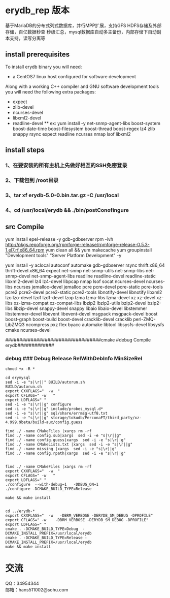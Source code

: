 # erydb_rep 版本
基于MariaDB的分布式列式数据库，并行MPP扩展，支持GFS HDFS存储及外部存储，百亿数据秒查 秒级汇总，mysql数据库自动多主备份，内部存储下自动副本支持，读写分离等

## install prerequisites
To install erydb binary you will need:

  * a CentOS7  linux host configured for software development

Along with a working C++ compiler and GNU software development tools you will need the following extra packages:

  * expect
  * zlib-devel
  * ncurses-devel
  * libxml2-devel
  * readline-devel
   ** ex:
yum install -y  net-snmp-agent-libs boost-system boost-date-time boost-filesystem boost-thread boost-regex lz4 zlib snappy rsync expect readline ncurses nmap lsof libxml2 

## install steps
### 1、在要安装的所有主机上先做好相互的SSH免密登录
### 2、下载包到 /root目录
### 3、tar xf erydb-5.0-0.bin.tar.gz -C /usr/local
### 4、cd /usr/local/erydb && ./bin/postConofingure

## src Compile 

yum install epel-release -y gdb-gdbserver
rpm -ivh http://pkgs.repoforge.org/rpmforge-release/rpmforge-release-0.5.3-1.el7.rf.x86_64.rpm
yum clean all && yum makecache
yum groupinstall "Development tools" "Server Platform Development" -y

yum install -y aclocal autoconf automake  gdb-gdbserver rsync thrift.x86_64 thrift-devel.x86_64 expect net-snmp net-snmp-utils net-snmp-libs net-snmp-devel net-snmp-agent-libs readline readline-devel readline-static  libxml2-devel lz4 lz4-devel libpcap nmap lsof socat ncurses-devel ncurses-libs ncurses  jemalloc-devel jemalloc pcre pcre-devel pcre-static pcre-tools  pcre2 pcre2-devel pcre2-static pcre2-tools libnotify-devel libnotify libxml2 lzo lzo-devel lzo1 lzo1-devel lzop lzma lzma-libs  lzma-devel xz xz-devel xz-libs xz-lzma-compat xz-compat-libs lbzip2 lbzip2-utils bzip2-devel bzip2-libs libzip-devel snappy-devel snappy libaio libaio-devel libstemmer libstemmer-devel libevent libevent-devel msgpack msgpack-devel boost boost-graph boost-build boost-devel cracklib-devel cracklib perl-ZMQ-LibZMQ3  ncompress pxz  flex byacc  automake libtool   libsysfs-devel libsysfs cmake ncurses-devel
 
##################################cmake #debug Compile erydb#############
### debug ### Debug Release RelWithDebInfo MinSizeRel
    chmod +x -R *
    
    cd erymysql 
    sed -i -e "s|\r||" BUILD/autorun.sh
    BUILD/autorun.sh
    export CXXFLAGS="  -w  "
    export CFLAGS=" -w   "
    export LDFLAGS=" "
    sed -i -e "s|\r||g" configure
    sed -i -e "s|\r||g" include/probes_mysql.d*
    sed -i -e "s|\r||g" sql/share/errmsg-utf8.txt
    sed -i -e "s|\r||g" storage/tokudb/PerconaFT/third_party/xz-4.999.9beta/build-aux/config.guess
    
    find ./ -name CMakeFiles |xargs rm -rf 
    find ./ -name config.sub|xargs  sed -i -e "s|\r||g" 
    find ./ -name config.guess|xargs  sed -i -e "s|\r||g" 
    find ./ -name CMakeLists.txt |xargs  sed -i -e "s|\r||g" 
    find ./ -name missing |xargs  sed -i -e "s|\r||g" 
    find ./ -name config.rpath|xargs  sed -i -e "s|\r||g" 


    find ./ -name CMakeFiles |xargs rm -rf 
    export CXXFLAGS="  -w  "
    export CFLAGS=" -w   "
    export LDFLAGS=" "
    ./configure  --with-debug=1   -DDBUG_ON=1 
    ./configure -DCMAKE_BUILD_TYPE=Release 

    make && make install 


    cd ../erydb-*
    export CXXFLAGS="  -w   -DBRM_VERBOSE -DERYDB_SM_DEBUG -DPROFILE"
    export CFLAGS=" -w    -DBRM_VERBOSE -DERYDB_SM_DEBUG -DPROFILE"
    export LDFLAGS=" "
    cmake . -DCMAKE_BUILD_TYPE=Debug  -DCMAKE_INSTALL_PREFIX=/usr/local/erydb 
    cmake . -DCMAKE_BUILD_TYPE=Release -DCMAKE_INSTALL_PREFIX=/usr/local/erydb 
    make && make install 


<h1>交流</h1>
QQ：34954344 <br>
邮箱：hans511002@sohu.com <br>
